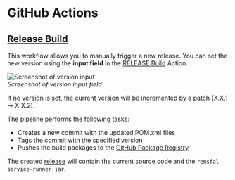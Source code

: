 # GitHub Actions

## [Release Build](workflows/release-build.yml)

This workflow allows you to manually trigger a new release. You can set the new version using the **input field** in the [RELEASE Build](https://github.com/remsfal/remsfal-backend/actions/workflows/release-build.yml) Action.

![Screenshot of version input](https://github.com/remsfal/remsfal-backend/assets/54059879/91bac827-28aa-4129-9570-54b999371bd6)  
_Screenshot of version input field_

If no version is set, the current version will be incremented by a patch (X.X.1 -> X.X.2).

The pipeline performs the following tasks:
- Creates a new commit with the updated POM.xml files
- Tags the commit with the specified version
- Pushes the build packages to the [GitHub Package Registry](https://github.com/remsfal/remsfal-backend/packages/)

The created [release](https://github.com/remsfal/remsfal-backend/releases) will contain the current source code and the `remsfal-service-runner.jar`.
